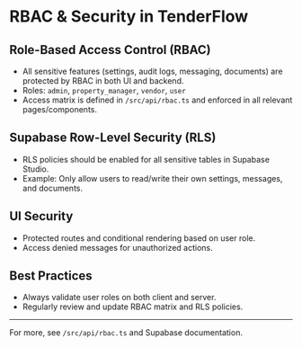 # RBAC & Security in TenderFlow

## Role-Based Access Control (RBAC)

- All sensitive features (settings, audit logs, messaging, documents) are protected by RBAC in both UI and backend.
- Roles: `admin`, `property_manager`, `vendor`, `user`
- Access matrix is defined in `/src/api/rbac.ts` and enforced in all relevant pages/components.

## Supabase Row-Level Security (RLS)

- RLS policies should be enabled for all sensitive tables in Supabase Studio.
- Example: Only allow users to read/write their own settings, messages, and documents.

## UI Security

- Protected routes and conditional rendering based on user role.
- Access denied messages for unauthorized actions.

## Best Practices

- Always validate user roles on both client and server.
- Regularly review and update RBAC matrix and RLS policies.

---

For more, see `/src/api/rbac.ts` and Supabase documentation.

